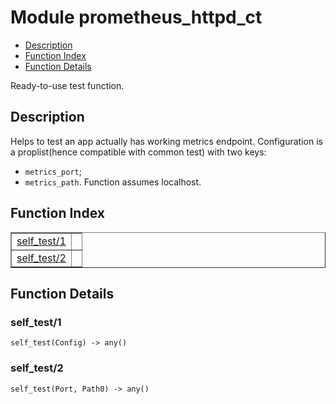 

# Module prometheus_httpd_ct #
* [Description](#description)
* [Function Index](#index)
* [Function Details](#functions)

Ready-to-use test function.

<a name="description"></a>

## Description ##
Helps to test an app actually has working metrics endpoint.
Configuration is a proplist(hence compatible with common test) with two keys:
- `metrics_port`;
- `metrics_path`.
Function assumes localhost.<a name="index"></a>

## Function Index ##


<table width="100%" border="1" cellspacing="0" cellpadding="2" summary="function index"><tr><td valign="top"><a href="#self_test-1">self_test/1</a></td><td></td></tr><tr><td valign="top"><a href="#self_test-2">self_test/2</a></td><td></td></tr></table>


<a name="functions"></a>

## Function Details ##

<a name="self_test-1"></a>

### self_test/1 ###

`self_test(Config) -> any()`

<a name="self_test-2"></a>

### self_test/2 ###

`self_test(Port, Path0) -> any()`

